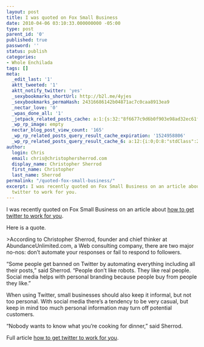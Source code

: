 ```yaml
---
layout: post
title: I was quoted on Fox Small Business
date: 2010-04-06 03:10:33.000000000 -05:00
type: post
parent_id: '0'
published: true
password: ''
status: publish
categories:
- Whole Enchilada
tags: []
meta:
  _edit_last: '1'
  aktt_tweeted: '1'
  aktt_notify_twitter: 'yes'
  _sexybookmarks_shortUrl: http://b2l.me/4yjes
  _sexybookmarks_permaHash: 24316686142b04871ac7c0caa8913ea9
  _nectar_love: '0'
  _wpas_done_all: '1'
  _jetpack_related_posts_cache: a:1:{s:32:"8f6677c9d6b0f903e98ad32ec61f8deb";a:2:{s:7:"expires";i:1458453964;s:7:"payload";a:3:{i:0;a:1:{s:2:"id";i:1923;}i:1;a:1:{s:2:"id";i:1540;}i:2;a:1:{s:2:"id";i:6806;}}}}
  _wp_rp_image: empty
  nectar_blog_post_view_count: '165'
  _wp_rp_related_posts_query_result_cache_expiration: '1524958806'
  _wp_rp_related_posts_query_result_cache_6: a:12:{i:0;O:8:"stdClass":2:{s:7:"post_id";s:4:"1797";s:5:"score";s:17:"63.55878758195409";}i:1;O:8:"stdClass":2:{s:7:"post_id";s:4:"1642";s:5:"score";s:17:"61.38102111558395";}i:2;O:8:"stdClass":2:{s:7:"post_id";s:4:"1681";s:5:"score";s:18:"60.088521075256125";}i:3;O:8:"stdClass":2:{s:7:"post_id";s:4:"1619";s:5:"score";s:18:"56.927620324109284";}i:4;O:8:"stdClass":2:{s:7:"post_id";s:4:"1278";s:5:"score";s:17:"55.85945535225436";}i:5;O:8:"stdClass":2:{s:7:"post_id";s:4:"1451";s:5:"score";s:17:"54.74985385773914";}i:6;O:8:"stdClass":2:{s:7:"post_id";s:4:"1811";s:5:"score";s:18:"53.681688885884206";}i:7;O:8:"stdClass":2:{s:7:"post_id";s:4:"1383";s:5:"score";s:18:"48.655214573089275";}i:8;O:8:"stdClass":2:{s:7:"post_id";s:4:"1280";s:5:"score";s:18:"48.655214573089275";}i:9;O:8:"stdClass":2:{s:7:"post_id";s:4:"1889";s:5:"score";s:17:"41.77884267106539";}i:10;O:8:"stdClass":2:{s:7:"post_id";s:4:"6678";s:5:"score";s:18:"19.951041051242058";}i:11;O:8:"stdClass":2:{s:7:"post_id";s:4:"2370";s:5:"score";s:18:"19.623172174100866";}}
author:
  login: Chris
  email: chris@christophersherrod.com
  display_name: Christopher Sherrod
  first_name: Christopher
  last_name: Sherrod
permalink: "/quoted-fox-small-business/"
excerpt: I was recently quoted on Fox Small Business on an article about how to get
  twitter to work for you.
---
```

<p>I was recently quoted on Fox Small Business on an article about <a href="http://ow.ly/1vepY" rel="nofollow">how to get twitter to work for you</a>.</p>
<p>Here is a quote.</p>
>According to Christopher Sherrod, founder and chief thinker at AbundanceUnlimited.com,  a Web consulting company, there are two major no-nos: don’t automate  your responses or fail to respond to followers.</p>
<p>“Some people get banned on Twitter by automating everything including  all their posts,” said Sherrod. “People don’t like robots. They like  real people. Social media helps with personal branding because people  buy from people they like.”</p>
<p>When using Twitter, small businesses should also keep it informal,  but not too personal. With social media there’s a tendency to be very  casual, but keep in mind too much personal information may turn off  potential customers.</p>
<p>“Nobody wants to know what you’re cooking for dinner,” said Sherrod.</p></blockquote>
<p>Full article <a href="http://ow.ly/1vepY" rel="nofollow">how to get  twitter to work for you</a>.</p>
